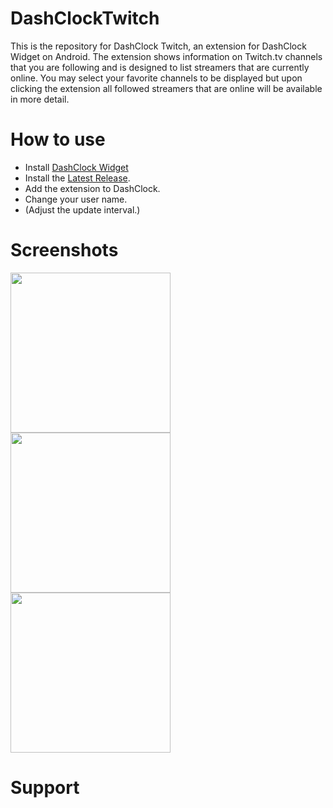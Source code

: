 DashClockTwitch
===============

This is the repository for DashClock Twitch, an extension for DashClock Widget on Android. The extension shows information on Twitch.tv channels that you are following and is designed to list streamers that are currently online. You may select your favorite channels to be displayed but upon clicking the extension all followed streamers that are online will be available in more detail.

How to use
==========

* Install <a href="https://play.google.com/store/apps/details?id=net.nurik.roman.dashclock&hl=en">DashClock Widget</a>
* Install the <a href="https://github.com/myacxy/DashClockTwitch/releases/latest">Latest Release</a>.
* Add the extension to DashClock.
* Change your user name.
* (Adjust the update interval.)

Screenshots
===========

<img src="https://cloud.githubusercontent.com/assets/4597425/4571477/e13a6630-4f77-11e4-8897-498c4072c46b.png" width="256px"/>

<img src="https://cloud.githubusercontent.com/assets/4597425/4571470/cdb6b6c2-4f77-11e4-90c8-15979e05baf1.png" width="256px"/>

<img src="https://cloud.githubusercontent.com/assets/4597425/4571469/cdb5d874-4f77-11e4-954c-17528c4bddf0.png" width="256px"/>

Support
=======

<script async="async" src="https://www.paypalobjects.com/js/external/paypal-button.min.js?merchant=S54RBL5JC8K6S" 
    data-button="donate" 
    data-name="DashClock Twitch"
></script>
